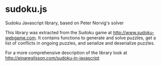 sudoku.js
=========

Sudoku Javascript library, based on Peter Norvig's solver

This library was extracted from the Sudoku game at http://www.sudoku-webgame.com. 
It contains functions to generate and solve puzzles, get a list of conflicts in 
ongoing puzzles, and serialize and deserialize puzzles.

For a more comprehensive description of the library look at http://einaregilsson.com/sudoku-in-javascript
